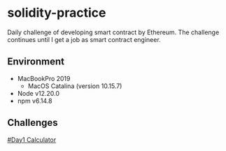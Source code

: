 # solidity-practice

Daily challenge of developing smart contract by Ethereum.
The challenge continues until I get a job as smart contract engineer.

## Environment

- MacBookPro 2019
  * MacOS Catalina (version 10.15.7)
- Node v12.20.0
- npm v6.14.8

## Challenges

[#Day1 Calculator](https://github.com/Kourin1996/solidity-daily-challenge/day1/README.md)
